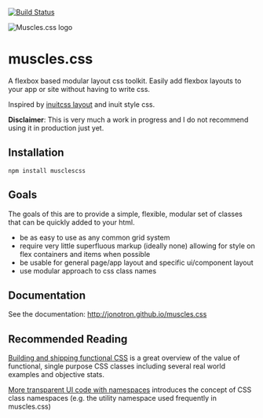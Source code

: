 [![Build Status](https://semaphoreci.com/api/v1/jonotron/muscles-css/branches/master/shields_badge.svg)](https://semaphoreci.com/jonotron/muscles-css)

![Muscles.css logo](https://github.com/jonotron/muscles.css/raw/master/assets/logo.png)

muscles.css
===========

A flexbox based modular layout css toolkit. Easily add flexbox layouts to your
app or site without having to write css.

Inspired by [inuitcss layout](https://github.com/inuitcss/objects.layout) and
inuit style css.

**Disclaimer**: This is very much a work in progress and I do not recommend
using it in production just yet.

Installation
------------

    npm install musclescss

Goals
-----

The goals of this are to provide a simple, flexible, modular set of classes
that can be quickly added to your html. 

* be as easy to use as any common grid system
* require very little superfluous markup (ideally none) allowing for style on 
  flex containers and items when possible
* be usable for general page/app layout and specific ui/component layout
* use modular approach to css class names

Documentation
-------------

See the documentation: http://jonotron.github.io/muscles.css

Recommended Reading
-------------------

[Building and shipping functional CSS](https://blog.colepeters.com/building-and-shipping-functional-css/) is a great overview of the value of functional, single purpose CSS classes including several real world examples and objective stats.

[More transparent UI code with namespaces](http://csswizardry.com/2015/03/more-transparent-ui-code-with-namespaces/) introduces the concept of CSS class namespaces (e.g. the utility namespace used frequently in muscles.css)


